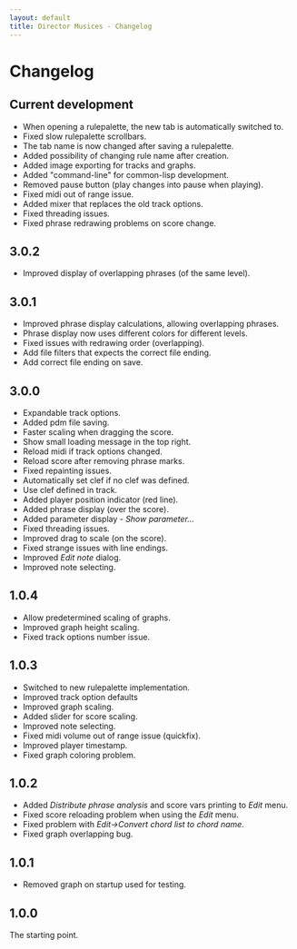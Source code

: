 ```yaml
---
layout: default
title: Director Musices - Changelog
---
```


# Changelog

## Current development

* When opening a rulepalette, the new tab is automatically switched to.
* Fixed slow rulepalette scrollbars.
* The tab name is now changed after saving a rulepalette.
* Added possibility of changing rule name after creation.
* Added image exporting for tracks and graphs.
* Added "command-line" for common-lisp development.
* Removed pause button (play changes into pause when playing).
* Fixed midi out of range issue.
* Added mixer that replaces the old track options.
* Fixed threading issues.
* Fixed phrase redrawing problems on score change.

## 3.0.2

* Improved display of overlapping phrases (of the same level).

## 3.0.1

* Improved phrase display calculations, allowing overlapping phrases.
* Phrase display now uses different colors for different levels.
* Fixed issues with redrawing order (overlapping).
* Add file filters that expects the correct file ending.
* Add correct file ending on save.

## 3.0.0

* Expandable track options.
* Added pdm file saving.
* Faster scaling when dragging the score.
* Show small loading message in the top right.
* Reload midi if track options changed.
* Reload score after removing phrase marks.
* Fixed repainting issues.
* Automatically set clef if no clef was defined.
* Use clef defined in track.
* Added player position indicator (red line).
* Added phrase display (over the score).
* Added parameter display - *Show parameter...*
* Fixed threading issues.
* Improved drag to scale (on the score).
* Fixed strange issues with line endings.
* Improved *Edit note* dialog.
* Improved note selecting.

## 1.0.4

* Allow predetermined scaling of graphs.
* Improved graph height scaling.
* Fixed track options number issue.

## 1.0.3

* Switched to new rulepalette implementation.
* Improved track option defaults
* Improved graph scaling.
* Added slider for score scaling.
* Improved note selecting.
* Fixed midi volume out of range issue (quickfix).
* Improved player timestamp.
* Fixed graph coloring problem.

## 1.0.2

* Added *Distribute phrase analysis* and score vars printing to *Edit* menu.
* Fixed score reloading problem when using the *Edit* menu.
* Fixed problem with *Edit->Convert chord list to chord name*.
* Fixed graph overlapping bug.

## 1.0.1

* Removed graph on startup used for testing.

## 1.0.0

The starting point.
